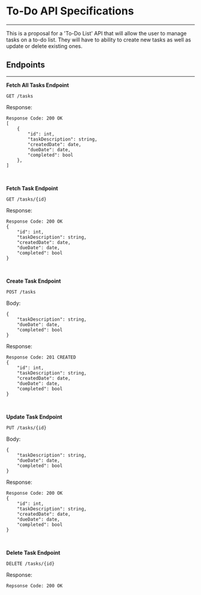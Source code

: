 # To-Do API Specifications
---
This is a proposal for a 'To-Do List' API that will allow the user to manage tasks on a to-do list. They will have to ability to create new tasks as well as update or delete existing ones. 
## Endpoints
---
**Fetch All Tasks Endpoint**

`GET /tasks`

Response:

```
Response Code: 200 OK
[
    {
        "id": int,
        "taskDescription": string,
        "createdDate": date,
        "dueDate": date,
        "completed": bool
    },
]
```
<br>


**Fetch Task Endpoint**

`GET /tasks/{id}`

Response:
```
Response Code: 200 OK
{
    "id": int,
    "taskDescription": string,
    "createdDate": date,
    "dueDate": date,
    "completed": bool
}
```
<br>

**Create Task Endpoint**

`POST /tasks`

Body:
```
{
    "taskDescription": string,
    "dueDate": date,
    "completed": bool
}
```

Response:
```
Response Code: 201 CREATED
{
    "id": int,
    "taskDescription": string,
    "createdDate": date,
    "dueDate": date,
    "completed": bool
}
```
<br>

**Update Task Endpoint**

`PUT /tasks/{id}`

Body: 
```
{
    "taskDescription": string,
    "dueDate": date,
    "completed": bool
}
```

Response:
```
Response Code: 200 OK
{
    "id": int,
    "taskDescription": string,
    "createdDate": date,
    "dueDate": date,
    "completed": bool
}
```
<br>

**Delete Task Endpoint**

`DELETE /tasks/{id}`

Response:
```
Repsonse Code: 200 OK
```
